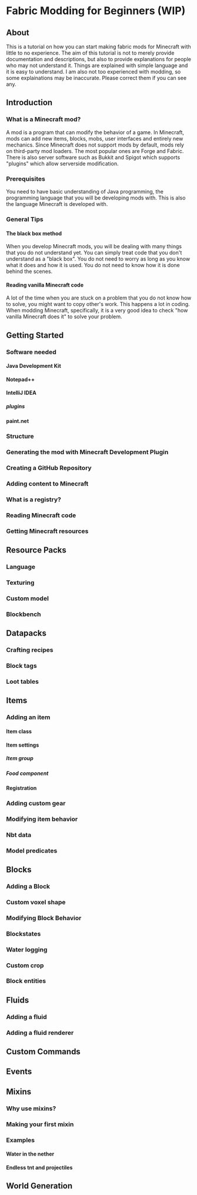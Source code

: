 # Fabric Modding for Beginners (WIP)

## About
This is a tutorial on how you can start making fabric mods for Minecraft with little to no experience. The aim of this tutorial is not to merely provide documentation and descriptions, but also to provide explanations for people who may not understand it. Things are explained with simple language and it is easy to understand. 
I am also not too experienced with modding, so some explainations may be inaccurate. Please correct them if you can see any. 

## Introduction
### What is a Minecraft mod?
A mod is a program that can modify the behavior of a game. In Minecraft, mods can add new items, blocks, mobs, user interfaces and entirely new mechanics. Since Minecraft does not support mods by default, mods rely on third-party mod loaders. The most popular ones are Forge and Fabric. There is also server software such as Bukkit and Spigot which supports "plugins" which allow serverside modification. 

### Prerequisites
You need to have basic understanding of Java programming, the programming language that you will be developing mods with. This is also the language Minecraft is  developed with. 

### General Tips
#### The black box method
When you develop Minecraft mods, you will be dealing with many things that you do not understand yet. You can simply treat code that you don't understand as a "black box". You do not need to worry as long as you know what it does and how it is used. You do not need to know how it is done behind the scenes. 
#### Reading vanilla Minecraft code
A lot of the time when you are stuck on a problem that you do not know how to solve, you might want to copy other's work. This happens a lot in coding. When modding Minecraft, specifically, it is a very good idea to check "how vanilla Minecraft does it" to solve your problem. 

## Getting Started
### Software needed
#### Java Development Kit
#### Notepad++
#### IntelliJ IDEA
##### plugins
#### paint.net
### Structure
### Generating the mod with Minecraft Development Plugin
### Creating a GitHub Repository
### Adding content to Minecraft
### What is a registry?
### Reading Minecraft code
### Getting Minecraft resources

## Resource Packs
### Language
### Texturing
### Custom model
### Blockbench

## Datapacks
### Crafting recipes
### Block tags
### Loot tables

## Items
### Adding an item
#### Item class
#### Item settings
##### Item group
##### Food component
#### Registration
### Adding custom gear
### Modifying item behavior
### Nbt data
### Model predicates

## Blocks
### Adding a Block
### Custom voxel shape
### Modifying Block Behavior
### Blockstates
### Water logging
### Custom crop
### Block entities

## Fluids
### Adding a fluid
### Adding a fluid renderer

## Custom Commands

## Events

## Mixins
### Why use mixins?
### Making your first mixin
### Examples
#### Water in the nether
#### Endless tnt and projectiles

## World Generation
